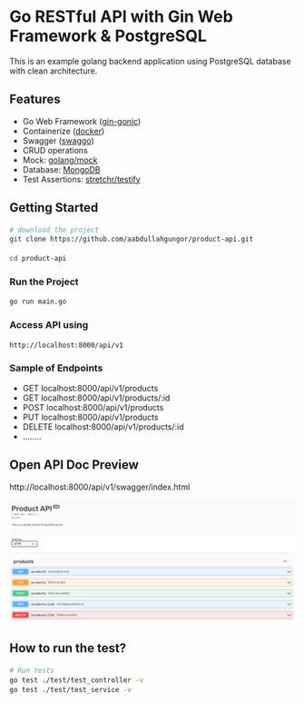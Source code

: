# Go RESTful API with Gin Web Framework & PostgreSQL
This is an example golang backend application using PostgreSQL database with clean architecture.

## Features
* Go Web Framework ([gin-gonic](https://github.com/gin-gonic/gin))
* Containerize ([docker](https://www.docker.com/))
* Swagger ([swaggo](https://github.com/swaggo/swag))
* CRUD operations
* Mock: [golang/mock](https://github.com/golang/mock)
* Database: [MongoDB](https://www.mongodb.com/)
* Test Assertions: [stretchr/testify](https://github.com/stretchr/testify)

## Getting Started

```sh
# download the project
git clone https://github.com/aabdullahgungor/product-api.git

cd product-api
```

### Run the Project

```bash
go run main.go
```
### Access API using 

```bash
http://localhost:8000/api/v1
```

### Sample of Endpoints

- GET localhost:8000/api/v1/products
- GET localhost:8000/api/v1/products/:id
- POST localhost:8000/api/v1/products
- PUT localhost:8000/api/v1/products
- DELETE localhost:8000/api/v1/products/:id
- ........

## Open API Doc Preview
http://localhost:8000/api/v1/swagger/index.html

![Swagger](.github/images/Swagger.png)

## How to run the test?

```bash
# Run tests
go test ./test/test_controller -v
go test ./test/test_service -v
```
